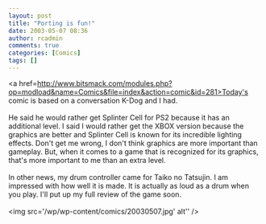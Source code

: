 ```yaml
---
layout: post
title: "Porting is fun!"
date: 2003-05-07 08:36
author: rcadmin
comments: true
categories: [Comics]
tags: []
---
```

<a href=http://www.bitsmack.com/modules.php?op=modload&name=Comics&file=index&action=comic&id=281>Today's comic</a> is based on a conversation K-Dog and I had.
<br />
<br />
He said he would rather get Splinter Cell for PS2 because it has an additional level. I said I would rather get the XBOX version because the graphics are better and Splinter Cell is known for its incredible lighting effects. Don't get me wrong, I don't think graphics are more important than gameplay. But, when it comes to a game that is recognized for its graphics, that's more important to me than an extra level.
<br />
<br />
In other news, my drum controller came for Taiko no Tatsujin. I am impressed with how well it is made. It is actually as loud as a drum when you play. I'll put up my full review of the game soon. <br /><br /><!--more--><img src='/wp/wp-content/comics/20030507.jpg' alt'' />
